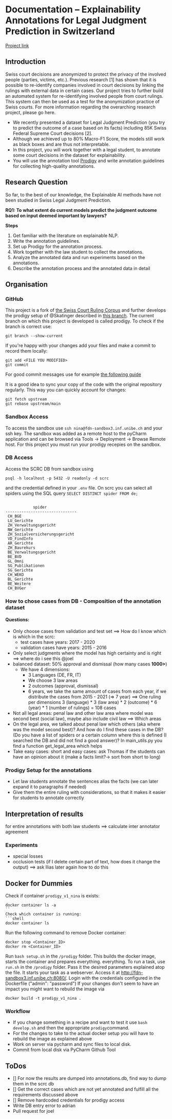 # Documentation – Explainability Annotations for Legal Judgment Prediction in Switzerland
[Project link](https://www.digitale-nachhaltigkeit.unibe.ch/studies/bachelor_s__and_master_s_theses_at_inf/natural_language_processing/explainability_annotations_for_legal_judgment_prediction_in_switzerland/index_eng.html)
## Introduction
Swiss court decisions are anonymized to protect the privacy of the involved people (parties, victims, etc.). Previous research [1] has shown that it is possible to re-identify companies involved in court decisions by linking the rulings with external data in certain cases.
Our project tries to further build an automated system for re-identifying involved people from court rulings.
This system can then be used as a test for the anonymization practice of Swiss courts. For more information regarding the overarching research project, please go here.

- We recently presented a dataset for Legal Judgment Prediction (you try to predict the outcome of a case based on its facts) including 85K Swiss Federal Supreme Court decisions [2].
- Although we achieved up to 80% Macro-F1 Score, the models still work as black boxes and are thus not interpretable.
- In this project, you will work together with a legal student, to annotate some court decisions in the dataset for explainability.
- You will use the annotation tool [Prodigy](https://prodi.gy/) and write annotation guidelines for collecting high-quality annotations.

## Research Question

So far, to the best of our knowledge, the Explainable AI methods have not been studied in Swiss Legal Judgment Prediction.

__RQ1: To what extent do current models predict the judgment outcome based on input deemed important by lawyers?__

__Steps__
1. Get familiar with the literature on explainable NLP.
2. Write the annotation guidelines.
3. Set up Prodigy for the annotation process.
4. Work together with the law student to collect the annotations.
5. Analyze the annotated data and run experiments based on the annotations.
6. Describe the annotation process and the annotated data in detail

## Organisation
### GitHub
This project is a fork of [the Swiss Court Ruling Corpus](https://github.com/JoelNiklaus/SwissCourtRulingCorpus.git) and further develops the prodigy setup of @Skatinger described in [this branch](https://github.com/Skatinger/SwissCourtRulingCorpus/tree/prodigy).
The current branch on which this project is developed is called prodigy.
To check if the branch is correct use:
```shell
git branch --show-current
```
If you're happy with your changes add your files and make a commit to record them locally:
```shell
git add <FILE YOU MODIFIED>
git commit
```
For good commit messages use for example [the following guide](https://chris.beams.io/posts/git-commit/)

It is a good idea to sync your copy of the code with the original repository regularly. This way you can quickly account for changes:
```shell
git fetch upstream
git rebase upstream/main
```

### Sandbox Access
To access the sandbox use ``ssh nina@fdn-sandbox3.inf.unibe.ch`` and your ssh key. The sandbox was added as a remote host to the pyCharm application and can be browsed via Tools -> Deployment -> Browse Remote host. For this project you must run your prodigy recepies on the sandbox.

### DB Access
Access the SCRC DB from sandbox using

```shell
psql -h localhost -p 5432 -U readonly -d scrc
```
and the credential defined in your ``.env`` file.
On scrc you can select all spiders using the SQL query ``SELECT DISTINCT spider FROM de;``

```

            spider
-------------------------------
 CH_BGE
 LU_Gerichte
 ZH_Verwaltungsgericht
 NW_Gerichte
 ZH_Sozialversicherungsgericht
 VD_FindInfo
 AR_Gerichte
 ZH_Baurekurs
 BE_Verwaltungsgericht
 BE_BVD
 GL_Omni
 SG_Publikationen
 SG_Gerichte
 CH_WEKO
 BL_Gerichte
 BE_Weitere
 CH_BVGer
```
### How to chose cases from DB - Composition of the annotation dataset
#### Questions:
- Only choose cases from validation and test set ==> How do I know which is which in the scrc:
    * test cases have years: 2017 - 2020
    * validation cases have years: 2015 - 2016
- Only select judgments where the model has high certainty and is right ==> where do i see this @joel
- balanced dataset: 50% approval and dismissal (how many cases __1000>__)
    - We have 4 dimensions:
        - 3 Languages (DE, FR, IT)
        - We choose 3 law areas
        - 2 outcomes (approval, dismissal)
        - 6 years, we take the same amount of cases from each year, if we distribute the cases from 2015 - 2021 (=> 7 year)
    ==> One ruling per dimensions 3 (language) * 3 (law area) * 2 (outcome) * 6 (year) * 1 (number of rulings) = 108 cases
- Not all legal areas: penal law and other law area where model was second best (social law), maybe also include civil law ==> Which areas
- On the legal area, we talked about penal law which others (aka where was the model second best)? And how do I find these cases in the DB? (Do you have a list of spiders or a certain column where this is defined (I searched the DB and did not find a good answer)?
In main_utils.py you find a function get_legal_area which helps
- Take easy cases: short and easy cases: ask Thomas if the students can have an opinion about it (make a facts limit?-> sort from short to long)

### Prodigy Setup for the annotations
- Let law students annotate the sentences alias the facts (we can later expand it to paragraphs if needed)
- Give them the entire ruling with considerations, so that it makes it easier for students to annotate correctly

## Interpretation of results
for entire annotations with both law students ==> calculate inter annotator agreement

### Experiments
- special losses
- occlusion tests (if I delete certain part of text, how does it change the output)
==> ask Ilias later again how to do this

## Docker for Dummies

Check if container `prodigy_v1_nina` is exists:
```shell
docker container ls -a
``
Check which container is running:
```shell
docker container ls
```
Run the following command to remove Docker container:
```shell
docker stop <Container_ID>
docker rm <Container_ID>
```
Run `bash setup.sh` in the `/prodigy` folder. This builds the docker image, starts the container and prepares everything.
everything.
To run a task, use `run.sh` in the `/prodigy` folder. Pass it the desired parameters explained atop the file. It starts
your task as a webserver. Access it at http://fdn-sandbox3.inf.unibe.ch:8080/. Login with the credentials configured in the Dockerfile ("admin": "password")
If your changes don't seem to have an impact you might want to rebuild the image via
```shell
docker build -t prodigy_v1_nina .
```
### Workflow
- If you change something in a recipe and want to test it use ``bash develop.sh`` and then the appropriate ``prodigy``command.
- For the changes to take to the actual docker setup you will have to rebuild the image as explained above
- Work on server via pycharm and sync files to local disk.
- Commit from local disk via PyCharm Github Tool

## ToDos
- [] For now the results are dumped into annotations.db, find way to dump them in the scrc db
- [] Get the correct cases which are not yet annotated and fulfill all the requirements discussed above
- [] Remove hardcoded credentials for prodigy access
- Write DB entry error to adrian
- Pull request for joel



